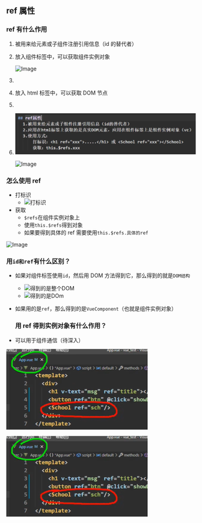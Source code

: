 ## ref 属性

### ref 有什么作用

1. 被用来给元素或子组件注册引用信息（id 的替代者）

2. 放入组件标签中，可以获取组件实例对象

   ![Image](D:\jirengu\learn-notes\assets\Image-1649688510065.png)

3.

4. 放入 html 标签中，可以获取 DOM 节点

5.

6. ![Image](Vue___ref属性.assets/Image.png)

   ![Image](D:\jirengu\learn-notes\assets\Image-1649688555240.png)

### 怎么使用 ref

- 打标识
  - ![打标识](D:\jirengu\learn-notes\assets\image-20220411230656440.png)
- 获取
  - `$refs`在组件实例对象上
  - 使用`this.$refs`得到对象
  - 如果要得到具体的 ref 需要使用`this.$refs.具体的ref`

![Image](D:\jirengu\learn-notes\assets\Image.png)

### 用`id和ref`有什么区别？

- 如果对组件标签使用`id`，然后用 DOM 方法得到它，那么得到的就是`DOM结构`

  - ![得到的是整个DOM](D:\jirengu\learn-notes\assets\Image-1649689296587.png)
  - ![得到的是DOm](D:\jirengu\learn-notes\assets\Image-1649689318836.png)

- 如果用的是`ref`，那么得到的是`VueComponent`（也就是组件实例对象）

  ### 用 ref 得到实例对象有什么作用？

- 可以用于组件通信（待深入）

![Image](Image.png)

![Image](./assets/Image-1649690133007.png)
